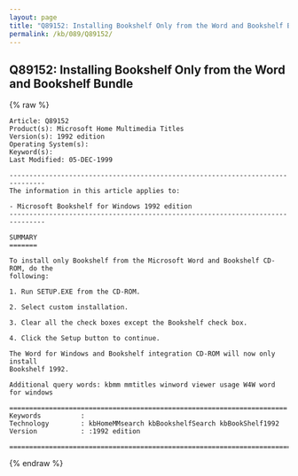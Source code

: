 ```yaml
---
layout: page
title: "Q89152: Installing Bookshelf Only from the Word and Bookshelf Bundle"
permalink: /kb/089/Q89152/
---
```


## Q89152: Installing Bookshelf Only from the Word and Bookshelf Bundle

{% raw %}

	Article: Q89152
	Product(s): Microsoft Home Multimedia Titles
	Version(s): 1992 edition
	Operating System(s): 
	Keyword(s): 
	Last Modified: 05-DEC-1999
	
	-------------------------------------------------------------------------------
	The information in this article applies to:
	
	- Microsoft Bookshelf for Windows 1992 edition 
	-------------------------------------------------------------------------------
	
	SUMMARY
	=======
	
	To install only Bookshelf from the Microsoft Word and Bookshelf CD-ROM, do the
	following:
	
	1. Run SETUP.EXE from the CD-ROM.
	
	2. Select custom installation.
	
	3. Clear all the check boxes except the Bookshelf check box.
	
	4. Click the Setup button to continue.
	
	The Word for Windows and Bookshelf integration CD-ROM will now only install
	Bookshelf 1992.
	
	Additional query words: kbmm mmtitles winword viewer usage W4W word for windows
	
	======================================================================
	Keywords          :  
	Technology        : kbHomeMMsearch kbBookshelfSearch kbBookShelf1992
	Version           : :1992 edition
	
	=============================================================================
	

{% endraw %}
